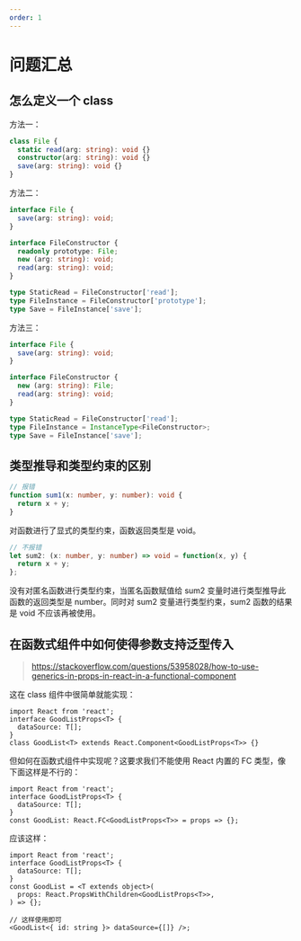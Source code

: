 ```yaml
---
order: 1
---
```


# 问题汇总

## 怎么定义一个 class

方法一：

```ts
class File {
  static read(arg: string): void {}
  constructor(arg: string): void {}
  save(arg: string): void {}
}
```

方法二：

```ts
interface File {
  save(arg: string): void;
}

interface FileConstructor {
  readonly prototype: File;
  new (arg: string): void;
  read(arg: string): void;
}

type StaticRead = FileConstructor['read'];
type FileInstance = FileConstructor['prototype'];
type Save = FileInstance['save'];
```

方法三：

```ts
interface File {
  save(arg: string): void;
}

interface FileConstructor {
  new (arg: string): File;
  read(arg: string): void;
}

type StaticRead = FileConstructor['read'];
type FileInstance = InstanceType<FileConstructor>;
type Save = FileInstance['save'];
```

## 类型推导和类型约束的区别

```ts
// 报错
function sum1(x: number, y: number): void {
  return x + y;
}
```

对函数进行了显式的类型约束，函数返回类型是 void。

```ts
// 不报错
let sum2: (x: number, y: number) => void = function(x, y) {
  return x + y;
};
```

没有对匿名函数进行类型约束，当匿名函数赋值给 sum2 变量时进行类型推导此函数的返回类型是 number。同时对 sum2 变量进行类型约束，sum2 函数的结果是 void 不应该再被使用。

## 在函数式组件中如何使得参数支持泛型传入

> https://stackoverflow.com/questions/53958028/how-to-use-generics-in-props-in-react-in-a-functional-component

这在 class 组件中很简单就能实现：

```tsx | pure
import React from 'react';
interface GoodListProps<T> {
  dataSource: T[];
}
class GoodList<T> extends React.Component<GoodListProps<T>> {}
```

但如何在函数式组件中实现呢？这要求我们不能使用 React 内置的 FC 类型，像下面这样是不行的：

```tsx | pure
import React from 'react';
interface GoodListProps<T> {
  dataSource: T[];
}
const GoodList: React.FC<GoodListProps<T>> = props => {};
```

应该这样：

```tsx | pure
import React from 'react';
interface GoodListProps<T> {
  dataSource: T[];
}
const GoodList = <T extends object>(
  props: React.PropsWithChildren<GoodListProps<T>>,
) => {};

// 这样使用即可
<GoodList<{ id: string }> dataSource={[]} />;
```
